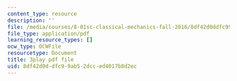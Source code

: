 ```yaml
---
content_type: resource
description: ''
file: /media/courses/8-01sc-classical-mechanics-fall-2016/8df42d0ddfc99ab52dcced4017b8d2ec_RX88J2e4W0M.pdf
file_type: application/pdf
learning_resource_types: []
ocw_type: OCWFile
resourcetype: Document
title: 3play pdf file
uid: 8df42d0d-dfc9-9ab5-2dcc-ed4017b8d2ec
---
```

